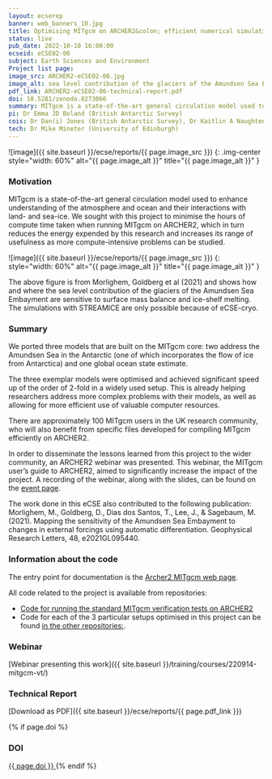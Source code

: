 ```yaml
---
layout: ecserep
banner: web_banners_10.jpg
title: Optimising MITgcm on ARCHER2&colon; efficient numerical simulation and data assimilation tools for studying the ocean, atmosphere, and cryosphere  
status: live
pub_date: 2022-10-10 16:00:00
ecseid: eCSE02-06
subject: Earth Sciences and Environment
Project list page:
image_src: ARCHER2-eCSE02-06.jpg
image_alt: sea level contribution of the glaciers of the Amundsen Sea Embayment 
pdf_link: ARCHER2-eCSE02-06-technical-report.pdf
doi: 10.5281/zenodo.8273066
summary: MITgcm is a state-of-the-art general circulation model used to enhance understanding of the atmosphere and ocean and their interactions with land- and sea-ice. This project involved the porting to ARCHER2 of three exemplar models that are built on the MITgcm core, two addressing the Amundsen Sea in the Antarctic and one global ocean state estimate. These exemplar models were then optimised, achieving a speed-up of the order of 2-fold in a widely used setup. This work is already helping researchers address more complex problems with their models, as well as allowing for more efficient use of valuable computer resources.
pi: Dr Emma JD Boland (British Antarctic Survey)
cois: Dr Dan(i) Jones (British Antarctic Survey), Dr Kaitlin A Naughten (British Antarctic Survey), Dr Daniel N Goldberg (University of Edinburgh)
tech: Dr Mike Mineter (University of Edinburgh)
---
```




![image]({{ site.baseurl }}/ecse/reports/{{ page.image_src }})
{: .img-center style="width: 60%" alt="{{ page.image_alt }}" title="{{ page.image_alt }}" }


### Motivation

MITgcm is a state-of-the-art general circulation model used to enhance understanding of the atmosphere and ocean and their interactions with land- and sea-ice.  We sought with this project to minimise the hours of compute time taken when running MITgcm on ARCHER2, which in turn reduces the energy expended by this research and increases its range of usefulness as more compute-intensive problems can be studied.

![image]({{ site.baseurl }}/ecse/reports/{{ page.image_src }})
{:  style="width: 60%" alt="{{ page.image_alt }}" title="{{ page.image_alt }}" }

The above figure is from Morlighem, Goldberg et al (2021) and shows how and where the sea level contribution of the glaciers of the Amundsen Sea Embayment are sensitive to surface mass balance and ice-shelf melting. The simulations with STREAMICE are only possible because of eCSE-cryo.


### Summary

We ported three models that are built on the MITgcm core: two address the Amundsen Sea in the Antarctic (one of which incorporates the flow of ice from Antarctica) and one global ocean state estimate.

The three exemplar models were optimised and achieved significant speed up of the order of 2-fold in a widely used setup. This is already helping researchers address more complex problems with their models, as well as allowing for more efficient use of valuable computer resources. 

There are approximately 100 MITgcm users in the UK research community, who will also benefit from specific files developed for compiling MITgcm efficiently on ARCHER2. 

In order to disseminate the lessons learned from this project to the wider community, an ARCHER2 webinar was presented. This webinar, the MITgcm user’s guide to ARCHER2, aimed to significantly increase the impact of the project. A recording of the webinar, along with the slides, can be found on the [event page](https://www.archer2.ac.uk/training/courses/220914-mitgcm-vt/).

The work done in this eCSE also contributed to the following publication: Morlighem, M., Goldberg, D., Dias dos Santos, T., Lee, J., & Sagebaum, M. (2021). Mapping the sensitivity of the Amundsen Sea Embayment to changes in external forcings using automatic differentiation. Geophysical Research Letters, 48, e2021GL095440. 




### Information about the code

The entry point for documentation is the [Archer2 MITgcm web page](https://docs.archer2.ac.uk/research-software/mitgcm/).

All code related to the project is available from repositories: 
- [Code for running the standard MITgcm verification tests on ARCHER2](https://github.com/eCSE-MITgcm-ARCHER2/eCSE-archer2-verification)
- Code for each of the 3 particular setups optimised in this project can be found [in the other repositories:](https://github.com/eCSE-MITgcm-ARCHER2/).

### Webinar

[Webinar presenting this work]({{ site.baseurl }}/training/courses/220914-mitgcm-vt/)

### Technical Report

[Download as PDF]({{ site.baseurl }}/ecse/reports/{{ page.pdf_link }}) 


{% if page.doi  %}
### DOI
  <a href="https://doi.org/{{ page.doi }}">
     {{ page.doi }}
  </a>
{% endif %}
